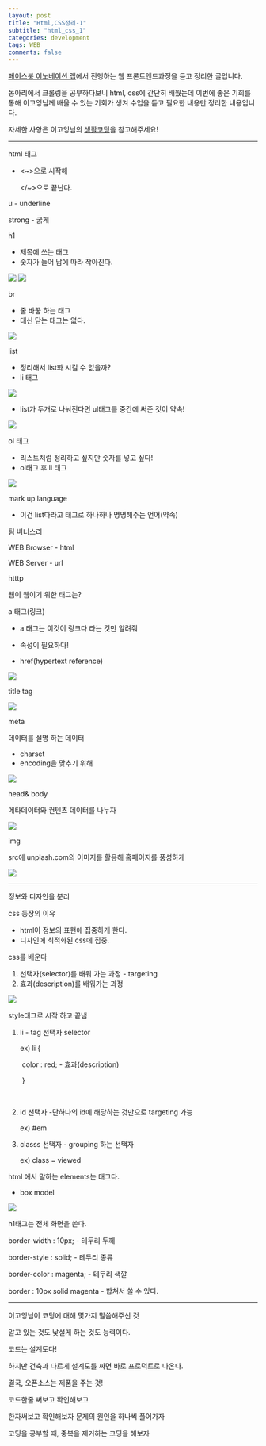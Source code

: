 ```yaml
---
layout: post
title: "Html,CSS정리-1"
subtitle: "html_css_1"
categories: development
tags: WEB
comments: false
---
```




[페이스북 이노베이션 랩](https://www.facebook.com/innovationlabkorea/?eid=ARCe_mN3CP7Y9TxxQsRcbv7cZx2OmjmSg78adsF3eRkCWni2eZ62CoFXYUF2p1DzX2G2kgwkw2NZ3XLn)에서 진행하는 웹 프론트엔드과정을 듣고 정리한 글입니다.



동아리에서 크롤링을 공부하다보니 html, css에 간단히 배웠는데  이번에 좋은 기회를 통해 이고잉님께 배울 수 있는 기회가 생겨 수업을 듣고 필요한 내용만 정리한 내용입니다. 



자세한 사항은 이고잉님의 [생활코딩](https://opentutorials.org/course/3084)을 참고해주세요!

---

html 태그

- <~>으로 시작해 
   
   </~>으로 끝난다.



u - underline

strong - 굵게



h1 

- 제목에 쓰는 태그
- 숫자가 늘어 남에 따라 작아진다.
<img src="https://raw.githubusercontent.com/Gangsss/gangsss.github.io/master/assets/img/h1_code.png">

<img src="https://raw.githubusercontent.com/Gangsss/gangsss.github.io/master/assets/img/h1.png">


br 

- 줄 바꿈 하는 태그
- 대신 닫는 태그는 없다.

<img src="https://raw.githubusercontent.com/Gangsss/gangsss.github.io/master/assets/img/br.png">


list

- 정리해서 list화 시킬 수 없을까?
- li 태그

<img src="https://raw.githubusercontent.com/Gangsss/gangsss.github.io/master/assets/img/list.png">



- list가 두개로 나눠진다면 ul태그를 중간에 써준 것이 약속!
<img src="https://raw.githubusercontent.com/Gangsss/gangsss.github.io/master/assets/img/u.png">




ol 태그

- 리스트처럼 정리하고 싶지만 숫자를 넣고 싶다! 
- ol태그 후 li 태그

<img src="https://raw.githubusercontent.com/Gangsss/gangsss.github.io/master/assets/img/ol.png">

mark up language

- 이건 list다라고 태그로 하나하나 명명해주는 언어(약속)



팀 버너스리

WEB Browser - html

WEB Server - url

htttp



웹이 웹이기 위한 태그는?



a 태그(링크)

- a 태그는 이것이 링크다 라는 것만 알려줘

- 속성이 필요하다!
- href(hypertext reference)
<img src="https://raw.githubusercontent.com/Gangsss/gangsss.github.io/master/assets/img/a_href.png">




title tag


<img src="https://raw.githubusercontent.com/Gangsss/gangsss.github.io/master/assets/img/title_tag.png">




meta

데이터를 설명 하는 데이터

- charset
- encoding을 맞추기 위해

<img src="https://raw.githubusercontent.com/Gangsss/gangsss.github.io/master/assets/img/meta.png">


head& body

메타데이터와 컨텐츠 데이터를 나누자

<img src="https://raw.githubusercontent.com/Gangsss/gangsss.github.io/master/assets/img/head_body.png">



img 

src에 unplash.com의 이미지를 활용해 홈페이지를 풍성하게

<img src="https://raw.githubusercontent.com/Gangsss/gangsss.github.io/master/assets/img/get_img.png">


---



정보와 디자인을 분리



css 등장의 이유

- html이 정보의 표현에 집중하게 한다.
- 디자인에 최적화된 css에 집중.



css를 배운다

1. 선택자(selector)를 배워 가는 과정 - targeting
2. 효과(description)를 배워가는 과정 


<img src="https://raw.githubusercontent.com/Gangsss/gangsss.github.io/master/assets/img/css_basic.png">

style태그로 시작 하고 끝냄

1. li - tag 선택자 selector

   ex) li {

   ​		color : red;         - 효과(description)

   ​	}

   ​	

2. id 선택자 -단하나의 id에 해당하는 것만으로 targeting 가능

   ex) #em

   

3. classs 선택자 - grouping 하는 선택자

   ex) class = viewed



html 에서 말하는 elements는 태그다.



- box model


<img src="https://raw.githubusercontent.com/Gangsss/gangsss.github.io/master/assets/img/css_box.png">



h1태그는 전체 화면을 쓴다.



border-width : 10px;    -  테두리 두께

border-style : solid;      -  테두리 종류

border-color : magenta;   - 테두리 색깔



border : 10px solid magenta - 합쳐서 쓸 수 있다.

---

이고잉님이 코딩에 대해 몇가지 말씀해주신 것



알고 있는 것도 낯설게 하는 것도 능력이다.



코드는 설계도다!

하지만 건축과 다르게 설계도를 짜면 바로 프로덕트로 나온다.

결국, 오픈소스는 제품을 주는 것!



코드한줄 써보고 확인해보고 

한자써보고 확인해보자 문제의 원인을 하나씩 풀어가자



코딩을 공부할 때, 중복을 제거하는 코딩을 해보자
